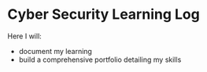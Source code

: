 # Cyber Security Learning Log

Here I will:
* document my learning
* build a comprehensive portfolio detailing my skills
